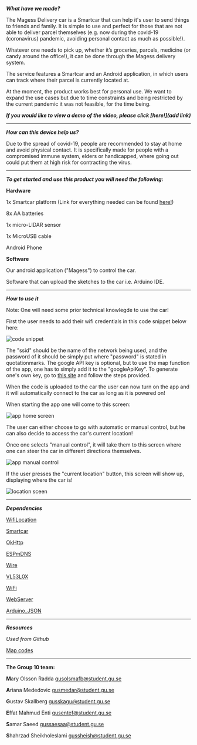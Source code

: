 **_What have we made?_**

The Magess Delivery car is a Smartcar that can help it's user to send things to friends and family. It is simple to use and perfect for those that are not able to deliver parcel themselves (e.g. now during the covid-19 (coronavirus) pandemic, avoiding personal contact as much as possible!).

Whatever one needs to pick up, whether it’s groceries, parcels, medicine (or candy around the office!), it can be done through the Magess delivery system.

The service features a Smartcar and an Android application, in which users can track where their parcel is currently located at.

At the moment, the product works best for personal use. We want to expand the use cases but due to time constraints and being restricted by the current pandemic it was not feasible, for the time being.

**_If you would like to view a demo of the video, please click [here!](add link)_**

***

**_How can this device help us?_**

Due to the spread of covid-19, people are recommended to stay at home and avoid physical contact. It is specifically made for people with a compromised immune system, elders or handicapped, where going out could put them at high risk for contracting the virus.

***
**_To get started and use this product you will need the following:_**


**Hardware**

1x Smartcar platform (Link for everything needed can be found [here!](https://github.com/platisd/smartcar_shield))

8x AA batteries

1x micro-LIDAR sensor

1x MicroUSB cable

Android Phone

**Software**

Our android application ("Magess") to control the car.

Software that can upload the sketches to the car i.e. Arduino IDE.

***
**_How to use it_**

Note: One will need some prior technical knowlegde to use the car!

First the user needs to add their wifi credentials in this code snippet below here:

![code snippet](https://cdn.discordapp.com/attachments/712637138469912576/715561574172983377/Screenshot_from_2020-05-25_11-10-59.png)

The "ssid" should be the name of the network being used, and the password of it should be simply put where "password" is stated in quotationmarks.
The google API key is optional, but to use the map function of the app, one has to simply add it to the "googleApiKey".
To generate one's own key, go to [this site](https://developers.google.com/maps/documentation/android-sdk/get-api-key) and follow the steps provided.

When the code is uploaded to the car the user can now turn on the app and it will automatically connect to the car as long as it is powered on!

When starting the app one will come to this screen:


![app home screen](https://media.discordapp.net/attachments/701790165643034734/715542183482097684/startscreen.jpg?width=471&height=668)

The user can either choose to go with automatic or manual control, but he can also decide to access the car's current location!

Once one selects "manual control", it will take them to this screen where one can steer the car in different directions themselves.


![app manual control](https://media.discordapp.net/attachments/701790165643034734/715542163596771398/manualcontrol.jpg?width=321&height=668)

If the user presses the "current location" button, this screen will show up, displaying where the car is!


![location sceen](https://media.discordapp.net/attachments/691759757404536834/715928952165761044/Skarmavbild_2020-05-29_kl._16.05.56.png?width=463&height=668)

***

**_Dependencies_**

[WifiLocation](https://github.com/gmag11/WifiLocation)

[Smartcar](https://github.com/platisd/smartcar_shield)

[OkHttp](https://square.github.io/okhttp/)

[ESPmDNS](https://github.com/espressif/arduino-esp32)

[Wire](https://www.arduino.cc/en/reference/wire)

[VL53L0X](https://github.com/pololu/vl53l0x-arduino)

[WiFi](https://www.arduino.cc/en/Reference/WiFi)

[WebServer](https://www.arduino.cc/en/Tutorial/WebServer)

[Arduino_JSON](https://github.com/arduino-libraries/Arduino_JSON)


***

**_Resources_**

*Used from Github*

[Map codes](https://gist.github.com/saxman/5347195)

***


**The Group 10 team:**

**M**ary Olsson Radda                     gusolsmafb@student.gu.se

**A**riana Mededovic                      gusmedar@student.gu.se

**G**ustav Skallberg                      gusskagu@student.gu.se

**E**ffat Mahmud Enti                     gusentef@student.gu.se

**S**amar Saeed                           gussaesaa@student.gu.se

**S**hahrzad Sheikholeslami               gussheish@student.gu.se 





